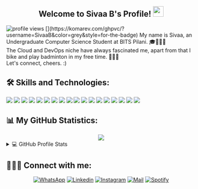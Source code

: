 
<h2 align="center"> 
    Welcome to Sivaa B's Profile! 
    <img src="https://media.giphy.com/media/hvRJCLFzcasrR4ia7z/giphy.gif" width="28">
</h2>
<img src="https://gpvc.arturio.dev/SivaaB" alt="profile views">
[](https://komarev.com/ghpvc/?username=SivaaB&color=grey&style=for-the-badge)
My name is Sivaa, an Undergraduate Computer Science Student at BITS Pilani. 🎓👨🏾‍💻<br>
The Cloud and DevOps niche have always fascinated me, apart from that I bike and play badminton in my free time. 🚴🏽🏸<br>
Let's connect, cheers. :) 


## 🛠️ Skills and Technologies:

![](https://img.shields.io/badge/C-informational?style=flat-square&logo=C&logoColor=white&color=A8B9CC)
![](https://img.shields.io/badge/C++-informational?style=flat-square&logo=c%2B%2B&logoColor=white&color=00599C)
![](https://img.shields.io/badge/Python-informational?style=flat-square&logo=Python&logoColor=white&color=3776AB)
![](https://img.shields.io/badge/HTML-informational?style=flat-square&logo=html5&logoColor=white&color=E34F26)
![](https://img.shields.io/badge/CSS-informational?style=flat-square&logo=CSS3&logoColor=white&color=E34F26)
![](https://img.shields.io/badge/JavaScript-informational?style=flat-square&logo=JavaScript&logoColor=white&color=F7DF1E)
![](https://img.shields.io/badge/Markdown-informational?style=flat-square&logo=Markdown&logoColor=white&color=007396)
![](https://img.shields.io/badge/LaTeX-informational?style=flat-square&logo=LaTeX&logoColor=white&color=4169E1)
![](https://img.shields.io/badge/Git-informational?style=flat-sqaure&logo=Git&logoColor=white&color=F05032)
![](https://img.shields.io/badge/GitHub-informational?style=flat-sqaure&logo=GitHub&logoColor=white&color=181717)
![](https://img.shields.io/badge/GitHub%20Pages-%23327FC7.svg?logo=github&logoColor=white)
![](https://img.shields.io/badge/MySQL-informational?style=flat-square&logo=mysql&logoColor=white&color=4479A1)
![](https://img.shields.io/badge/Flask-informational?style=flat-square&logo=Flask&logoColor=white&color=000000)
![](https://img.shields.io/badge/Linux-informational?style=flat-square&logo=Linux&logoColor=white&color=FCC624)
![](https://img.shields.io/badge/AutoCad-informational?style=flat-square&logo=Autodesk&logoColor=white&color=0078D6)
![](https://img.shields.io/badge/Adobe_Photoshop-informational?style=flat-square&logo=AdobePhotoshop&logoColor=white&color=4EAA25)
![](https://img.shields.io/badge/Canva-informational?style=flat-sqaure&logo=Canva&logoColor=white&color=00C4CC)
![](https://img.shields.io/badge/Figma-informational?style=flat-square&logo=Figma&logoColor=white&color=3F4F75)


## 📊 My GitHub Statistics:

<div align="center">
  <img src="https://github-readme-streak-stats.herokuapp.com/?user=SivaaB&theme=highcontrast"/>
</div>
<details> 
  <summary>💻 GitHub Profile Stats</summary>
  <div align="center">
    <br/>
<a href="https://github.com/anuraghazra/github-readme-stats"><img alt="SivaaB's Github Stats" src=https://github-readme-stats.vercel.app/api?username=SivaaB&show_icons=true&count_private=true&theme=vision-friendly-dark&hide_border=true" height="192px"/></a>
    <a href="https://github.com/anuraghazra/github-readme-stats"><img alt="SivaaB's Top Languages" src="https://github-readme-stats.vercel.app/api/top-langs/?username=SivaaB&langs_count=8&layout=compact&theme=vision-friendly-dark&hide_border=true" height="192px"/></a>
    <br/>
  </div>
  <b>Disclaimer:</b> <em>Top languages is only a metric of the languages my public code consists of and doesn't reflect my experience or skill level.</em>
</details>

      
 ## 🙋🏽‍♂️ Connect with me: 

<p align="center">
    <a href="https://wa.me/971552720655"><img alt="WhatsApp" title="WhatsApp" src="https://img.shields.io/badge/-WhatsApp-1DA1F2?style=for-the-badge&logo=WhatsApp&logoColor=white"/></a>
    <a href="https://www.linkedin.com/in/SivaaB/"><img alt="Linkedin" title="LinkedIn" src="https://img.shields.io/badge/-Linkedin-0A66C2?style=for-the-badge&logo=linkedin&logoColor=white"/></a>
    <a href="https://www.instagram.com/siv.xxa/"><img alt="Instagram" title="Instagram" src="https://img.shields.io/badge/-Instagram-E4405F?style=for-the-badge&logo=instagram&logoColor=white"/></a>
    <a href="mailto:mmailsivaa@gmail.com"><img alt="Mail"title="Mail" src="https://img.shields.io/badge/-Mail-0A66C2?style=for-the-badge&logo=gmail&logoColor=white""/></a>
    <a href="https://open.spotify.com/user/31rr42yz36rvol3iqdjb6xezoztu"><img alt="Spotify" title="Spotify" src="https://img.shields.io/badge/-Spotify-1DA1F2?style=for-the-badge&logo=Spotify&logoColor=white"/></a>
</p>
